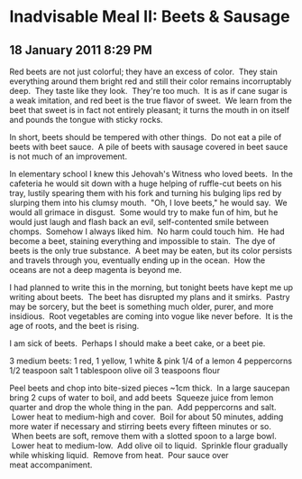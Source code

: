 # Inadvisable Meal II: Beets & Sausage
## 18 January 2011 8:29 PM

Red beets are not just colorful; they have an excess of color.  They stain everything around them bright red and still their color remains incorruptably deep.  They taste like they look.  They're too much.  It is as if cane sugar is a weak imitation, and red beet is the true flavor of sweet.  We learn from the beet that sweet is in fact not entirely pleasant; it turns the mouth in on itself and pounds the tongue with sticky rocks.

In short, beets should be tempered with other things.  Do not eat a pile of beets with beet sauce.  A pile of beets with sausage covered in beet sauce is not much of an improvement.

In elementary school I knew this Jehovah's Witness who loved beets.  In the cafeteria he would sit down with a huge helping of ruffle-cut beets on his tray, lustily spearing them with his fork and turning his bulging lips red by slurping them into his clumsy mouth.  "Oh, I love beets," he would say.  We would all grimace in disgust.  Some would try to make fun of him, but he would just laugh and flash back an evil, self-contented smile between chomps.  Somehow I always liked him.  No harm could touch him.  He had become a beet, staining everything and impossible to stain.  The dye of beets is the only true substance.  A beet may be eaten, but its color persists and travels through you, eventually ending up in the ocean.  How the oceans are not a deep magenta is beyond me.

I had planned to write this in the morning, but tonight beets have kept me up writing about beets.  The beet has disrupted my plans and it smirks.  Pastry may be sorcery, but the beet is something much older, purer, and more insidious.  Root vegetables are coming into vogue like never before.  It is the age of roots, and the beet is rising.

I am sick of beets.  Perhaps I should make a beet cake, or a beet pie.



3 medium beets: 1 red, 1 yellow, 1 white & pink
1/4 of a lemon
4 peppercorns
1/2 teaspoon salt
1 tablespoon olive oil
3 teaspoons flour

Peel beets and chop into bite-sized pieces ~1cm thick.  In a large saucepan bring 2 cups of water to boil, and add beets  Squeeze juice from lemon quarter and drop the whole thing in the pan.  Add peppercorns and salt.  Lower heat to medium-high and cover.  Boil for about 50 minutes, adding more water if necessary and stirring beets every fifteen minutes or so.  When beets are soft, remove them with a slotted spoon to a large bowl.  Lower heat to medium-low.  Add olive oil to liquid.  Sprinkle flour gradually while whisking liquid.  Remove from heat.  Pour sauce over meat accompaniment.